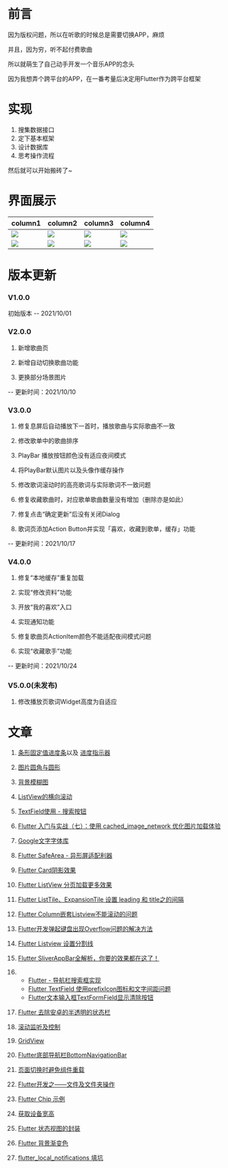 # 前言

因为版权问题，所以在听歌的时候总是需要切换APP，麻烦

并且，因为穷，听不起付费歌曲

所以就萌生了自己动手开发一个音乐APP的念头

因为我想弄个跨平台的APP，在一番考量后决定用Flutter作为跨平台框架


# 实现

1. 搜集数据接口
2. 定下基本框架
3. 设计数据库
4. 思考操作流程

然后就可以开始搬砖了~

# 界面展示

| column1 | column2 |column3|column4|
| ----------- | ----------- |----------- |----------- |
| ![](https://static.jqwong.cn/202110231959184.jpg)| ![](https://static.jqwong.cn/202110231959214.jpg)|![](https://static.jqwong.cn/202110231959213.jpg)|![](https://static.jqwong.cn/202110231959210.jpg)|
|![](https://static.jqwong.cn/202110231959212.jpg)|![](https://static.jqwong.cn/202110231959182.jpg)|![](https://static.jqwong.cn/202110231959183.jpg)|![](https://static.jqwong.cn/202110231959209.jpg)|

# 版本更新

### V1.0.0

初始版本 -- 2021/10/01

### V2.0.0

1. 新增歌曲页

2. 新增自动切换歌曲功能

3. 更换部分场景图片

-- 更新时间：2021/10/10

### V3.0.0

1. 修复息屏后自动播放下一首时，播放歌曲与实际歌曲不一致

2. 修改歌单中的歌曲排序

3. PlayBar 播放按钮颜色没有适应夜间模式

4. 将PlayBar默认图片以及头像作缓存操作

5. 修改歌词滚动时的高亮歌词与实际歌词不一致问题

6. 修复收藏歌曲时，对应歌单歌曲数量没有增加（删除亦是如此）

7. 修复点击“确定更新”后没有关闭Dialog

8. 歌词页添加Action Button并实现「喜欢，收藏到歌单，缓存」功能

-- 更新时间：2021/10/17

### V4.0.0

1. 修复“本地缓存”重复加载

2. 实现“修改资料”功能

3. 开放“我的喜欢”入口

4. 实现通知功能

5. 修复歌曲页ActionItem颜色不能适配夜间模式问题

6. 实现“收藏歌手”功能

-- 更新时间：2021/10/24


### V5.0.0(未发布)

1. 修改播放页歌词Widget高度为自适应


# 文章

1. [条形固定值进度条](https://blog.csdn.net/zl18603543572/article/details/94581899)以及 [进度指示器](https://book.flutterchina.club/chapter3/progress.html)

2. [图片圆角与圆形](https://www.jianshu.com/p/33a72d85df71)

3. [背景模糊图](http://findsrc.com/flutter/detail/8805)

4. [ListView的横向滚动](https://blog.csdn.net/beyondforme/article/details/104318502)

5. [TextField使用 - 搜索按钮](https://blog.csdn.net/yuzhiqiang_1993/article/details/88204031)

6. [Flutter 入门与实战（七）：使用 cached_image_network 优化图片加载体验](https://juejin.cn/post/6966962044432023566)

7. [Google文字字体库](https://pub.flutter-io.cn/packages/google_fonts)

8. [Flutter SafeArea - 异形屏适配利器](https://cloud.tencent.com/developer/article/1472092)

9. [Flutter Card阴影效果](https://cloud.tencent.com/developer/article/1723858)

10. [Flutter ListView 分页加载更多效果](https://www.awaimai.com/2758.html)

11. [Flutter ListTile、ExpansionTile 设置 leading 和 title之的间隔](https://blog.csdn.net/m0_37973043/article/details/108519087)

12. [Flutter Column嵌套Listview不能滚动的问题](https://www.jianshu.com/p/a5d6e203d292)

13. [Flutter开发弹起键盘出现Overflow问题的解决方法](https://www.cnblogs.com/yongfengnice/p/13927197.html)

14. [Flutter Listview 设置分割线](https://www.jianshu.com/p/26077de545d8)

15. [Flutter SliverAppBar全解析，你要的效果都在这了！](https://blog.csdn.net/yechaoa/article/details/90701321)

16.
     - [Flutter - 导航栏搜索框实现](https://blog.csdn.net/iotjin/article/details/105977742)
     - [Flutter TextField 使用prefixIcon图标和文字间距问题](https://www.cnblogs.com/zhouyong0330/p/14317622.html)
     - [Flutter文本输入框TextFormField显示清除按钮](http://findsrc.com/article/flutter_textformfield_clear_text)

17. [Flutter 去除安卓的半透明的状态栏](https://www.cnblogs.com/lude1994/p/14319005.html)

18. [滚动监听及控制](https://book.flutterchina.club/chapter6/scroll_controller.html)

19. [GridView](https://book.flutterchina.club/chapter6/gridview.html)

20. [Flutter底部导航栏BottomNavigationBar](https://blog.csdn.net/yuzhiqiang_1993/article/details/88118902)

21. [页面切换时避免组件重载](https://www.jianshu.com/p/52bacff37d78)

22. [Flutter开发之——文件及文件夹操作](https://blog.csdn.net/Calvin_zhou/article/details/117323711)

23. [Flutter Chip 示例](https://www.pianshen.com/article/2850420186/)

24. [获取设备宽高](https://www.jianshu.com/p/7914727000a5)

25. [Flutter 状态视图的封装](https://blog.csdn.net/daividtu/article/details/107084796)

26. [Flutter 背景渐变色](https://www.webascii.cn/article/5ef2cb74071be112473165e4)

27. [flutter_local_notifications 填坑](https://blog.csdn.net/Katie_fly/article/details/109694116)
